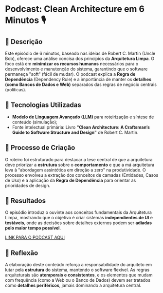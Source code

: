 # Podcast: Clean Architecture em 6 Minutos 🎙️

## 📒 Descrição
Este episódio de 6 minutos, baseado nas ideias de Robert C. Martin (Uncle Bob), oferece uma análise concisa dos princípios da **Arquitetura Limpa**. O foco está em **minimizar os recursos humanos** necessários para o desenvolvimento e manutenção do sistema, garantindo que o software permaneça "soft" (fácil de mudar). O podcast explica a **Regra de Dependência** (Dependency Rule) e a importância de manter os **detalhes (como Bancos de Dados e Web)** separados das regras de negócio centrais (políticas).

## 🤖 Tecnologias Utilizadas
- **Modelo de Linguagem Avançado (LLM)** para roteirização e síntese de conteúdo (simulação);
- Fonte intelectual primária: Livro **"Clean Architecture: A Craftsman’s Guide to Software Structure and Design"** de Robert C. Martin.

## 🧐 Processo de Criação
O roteiro foi estruturado para destacar a tese central de que a arquitetura deve priorizar a **estrutura** sobre o **comportamento** e que a má arquitetura leva à "abordagem assintótica em direção a zero" na produtividade. O processo envolveu a extração dos conceitos de camadas (Entidades, Casos de Uso) e a aplicação da **Regra de Dependência** para orientar as prioridades de design.

## 🚀 Resultados
O episódio introduz o ouvinte aos conceitos fundamentais da Arquitetura Limpa, mostrando que o objetivo é criar sistemas **independientes de UI** e **testáveis**, onde as decisões sobre detalhes externos podem ser **adiadas pelo maior tempo possível**.

[LINK PARA O PODCAST AQUI](https://github.com/mauriciobau/lab-natty-or-not/blob/main/Mon%C3%B3lito_Flex%C3%ADvel_vs.m4a)

## 💭 Reflexão
A elaboração deste conteúdo reforça a responsabilidade do arquiteto em lutar pela **estrutura** do sistema, mantendo o software flexível. As regras arquiteturais são **atemporais e consistentes**, e os elementos que mudam com frequência (como a Web ou o Banco de Dados) devem ser tratados como **detalhes periféricos**, jamais dominando a arquitetura central.
